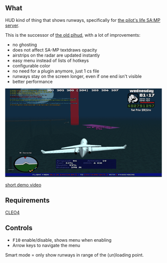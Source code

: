 ## What
HUD kind of thing that shows runways, specifically for [the pilot's life SA:MP server](http://thepilotslife.com).

This is the successor of [the old plhud](../), with a lot of improvements:
* no ghosting
* does not affect SA-MP textdraws opacity
* airstrips on the radar are updated instantly
* easy menu instead of lists of hotkeys
* configurable color
* no need for a plugin anymore, just 1 cs file
* runways stay on the screen longer, even if one end isn't visible
* better performance

![preview](pic.png)

[short demo video](https://youtu.be/RtfCMnLkYAk)

## Requirements
[CLEO4](http://cleo.li)

## Controls
* <kbd>F10</kbd> enable/disable, shows menu when enabling
* Arrow keys to navigate the menu

Smart mode = only show runways in range of the (un)loading point.
